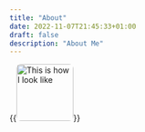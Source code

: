 ```yaml
---
title: "About"
date: 2022-11-07T21:45:33+01:00
draft: false
description: "About Me" 
---
```




{{<image src="/images/roundme.png" alt="This is how I look like" position="center" style="border-radius: 8px; height: 100px; width:100px;">}}

